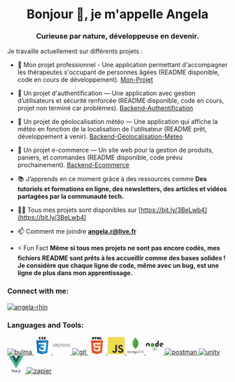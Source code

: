 <h1 align="center">Bonjour 👋, je m'appelle Angela</h1>
<h3 align="center">Curieuse par nature, développeuse en devenir.</h3>

Je travaille actuellement sur différents projets : 
- 🚀 Mon projet professionnel - Une application permettant d'accompagner les thérapeutes s'occupant de personnes âgées (README disponible, code en cours de développement). [Mon-Projet](https://github.com/Sweetyamnesia/Mon-Projet)
 
- 🚀 Un projet d'authentification — Une application avec gestion d’utilisateurs et sécurité renforcée (README disponible, code en cours, projet non terminé car problèmes). [Backend-Authentification](https://github.com/Sweetyamnesia/Backend-Authentification)

- 🚀 Un projet de géolocalisation météo — Une application qui affiche la météo en fonction de la localisation de l'utilisateur (README prêt, développement à venir). [Backend-Géolocalisation-Meteo](https://github.com/Sweetyamnesia/Backend-Geolocalisation-Meteo)
 
- 🚀 Un projet e-commerce — Un site web pour la gestion de produits, paniers, et commandes (README disponible, code prévu prochainement). [Backend-Ecommerce](https://github.com/Sweetyamnesia/Backend-Ecommerce)

- 📚 J’apprends en ce moment grâce à des ressources comme **Des tutoriels et formations en ligne, des newsletters, des articles et vidéos partagées par la communauté tech.**

- 👨‍💻 Tous mes projets sont disponibles sur [https://bit.ly/3BeLwb4](https://bit.ly/3BeLwb4)

- 📫 Comment me joindre **angela.r@live.fr**

- ⚡ Fun Fact **Même si tous mes projets ne sont pas encore codés, mes fichiers README sont prêts à les accueillir comme des bases solides ! Je considère que chaque ligne de code, même avec un bug, est une ligne de plus dans mon apprentissage.**

<h3 align="left">Connect with me:</h3>
<p align="left">
<a href="https://linkedin.com/in/angela-rhin" target="blank"><img align="center" src="https://raw.githubusercontent.com/rahuldkjain/github-profile-readme-generator/master/src/images/icons/Social/linked-in-alt.svg" alt="angela-rhin" height="30" width="40" /></a>
</p>

<h3 align="left">Languages and Tools:</h3>
<p align="left"> <a href="https://bulma.io/" target="_blank" rel="noreferrer"> <img src="https://raw.githubusercontent.com/gilbarbara/logos/804dc257b59e144eaca5bc6ffd16949752c6f789/logos/bulma.svg" alt="bulma" width="40" height="40"/> </a> <a href="https://www.w3schools.com/css/" target="_blank" rel="noreferrer"> <img src="https://raw.githubusercontent.com/devicons/devicon/master/icons/css3/css3-original-wordmark.svg" alt="css3" width="40" height="40"/> </a> <a href="https://expressjs.com" target="_blank" rel="noreferrer"> <img src="https://raw.githubusercontent.com/devicons/devicon/master/icons/express/express-original-wordmark.svg" alt="express" width="40" height="40"/> </a> <a href="https://git-scm.com/" target="_blank" rel="noreferrer"> <img src="https://www.vectorlogo.zone/logos/git-scm/git-scm-icon.svg" alt="git" width="40" height="40"/> </a> <a href="https://www.w3.org/html/" target="_blank" rel="noreferrer"> <img src="https://raw.githubusercontent.com/devicons/devicon/master/icons/html5/html5-original-wordmark.svg" alt="html5" width="40" height="40"/> </a> <a href="https://developer.mozilla.org/en-US/docs/Web/JavaScript" target="_blank" rel="noreferrer"> <img src="https://raw.githubusercontent.com/devicons/devicon/master/icons/javascript/javascript-original.svg" alt="javascript" width="40" height="40"/> </a> <a href="https://www.mongodb.com/" target="_blank" rel="noreferrer"> <img src="https://raw.githubusercontent.com/devicons/devicon/master/icons/mongodb/mongodb-original-wordmark.svg" alt="mongodb" width="40" height="40"/> </a> <a href="https://nodejs.org" target="_blank" rel="noreferrer"> <img src="https://raw.githubusercontent.com/devicons/devicon/master/icons/nodejs/nodejs-original-wordmark.svg" alt="nodejs" width="40" height="40"/> </a> <a href="https://postman.com" target="_blank" rel="noreferrer"> <img src="https://www.vectorlogo.zone/logos/getpostman/getpostman-icon.svg" alt="postman" width="40" height="40"/> </a> <a href="https://unity.com/" target="_blank" rel="noreferrer"> <img src="https://www.vectorlogo.zone/logos/unity3d/unity3d-icon.svg" alt="unity" width="40" height="40"/> </a> <a href="https://vuejs.org/" target="_blank" rel="noreferrer"> <img src="https://raw.githubusercontent.com/devicons/devicon/master/icons/vuejs/vuejs-original-wordmark.svg" alt="vuejs" width="40" height="40"/> </a> <a href="https://zapier.com" target="_blank" rel="noreferrer"> <img src="https://www.vectorlogo.zone/logos/zapier/zapier-icon.svg" alt="zapier" width="40" height="40"/> </a> </p>
